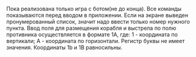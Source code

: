 Пока реализована только игра с ботом(не до конца).
Все команды показываются перед вводом в приложении.
Если на экране выведен пронумерованный список, значит надо ввести только номер нужного пункта.
Ввод поля для размещения корабля и выстрела по полю противника осуществляется в формате 1А, где:
1 - координата по вертикали;
А - координата по горизонтали.
Регистр буквы не имеет значения. Координаты 1b и 1B равносильны.
